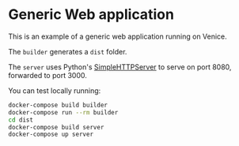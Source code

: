 # Generic Web application

This is an example of a generic web application running on Venice.

The `builder` generates a `dist` folder.

The `server` uses Python's [SimpleHTTPServer](https://docs.python.org/2/library/simplehttpserver.html) to serve on port 8080, forwarded to port 3000.

You can test locally running:

```sh
docker-compose build builder
docker-compose run --rm builder
cd dist
docker-compose build server
docker-compose up server
```

